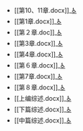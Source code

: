 - [[第10、11章.docx]]_[♿](./第10、11章.docx)
- [[第1章.docx]]_[♿](./第1章.docx)
- [[第２章.doc]]_[♿](./第２章.doc)
- [[第3章.docx]]_[♿](./第3章.docx)
- [[第4章.docx]]_[♿](./第4章.docx)
- [[第６章.docx]]_[♿](./第６章.docx)
- [[第7章.docx]]_[♿](./第7章.docx)
- [[第８章.docx]]_[♿](./第８章.docx)
- [[上编综述.docx]]_[♿](./上编综述.docx)
- [[下篇综述.docx]]_[♿](./下篇综述.docx)
- [[中篇综述.docx]]_[♿](./中篇综述.docx)
